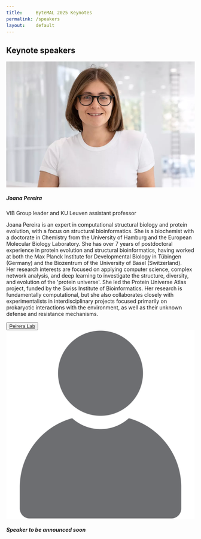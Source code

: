 ```yaml
---
title:     ByteMAL 2025 Keynotes
permalink: /speakers
layout:    default
---
```


<h2 class="mb-4"><b>Keynote speakers</b></h2>

<div class="card mb-3" style="max-width: 960px;">

  <div class="row no-gutters">
    <div class="col-md-4" style="display:flex;align-items:center;">
      <img src="/images/Speakers/joana_pereira.png" class="card-img rounded-lg" alt="Speaker 1">
    </div>
    <div class="col-md-8">
      <div class="card-body">
        <h5 class="card-title">Joana Pereira</h5>
        <p class="card-text font-weight-bold">VIB Group leader and KU Leuven assistant professor</p>
        <p class="card-text">Joana Pereira is an expert in computational structural biology and protein evolution, with a focus on structural bioinformatics. She is a biochemist with a doctorate in Chemistry from the University of Hamburg and the European Molecular Biology Laboratory. She has over 7 years of postdoctoral experience in protein evolution and structural bioinformatics, having worked at both the Max Planck Institute for Developmental Biology in Tübingen (Germany) and the Biozentrum of the University of Basel (Switzerland). 
        <br>
        Her research interests are focused on applying computer science, complex network analysis, and deep learning to investigate the structure, diversity, and evolution of the 'protein universe'. She led the Protein Universe Atlas project, funded by the Swiss Institute of Bioinformatics. Her research is fundamentally computational, but she also collaborates closely with experimentalists in interdisciplinary projects focused primarily on prokaryotic interactions with the environment, as well as their unknown defense and resistance mechanisms.</p>
        <button type="button" class="btn btn-outline-primary btn-sm"><a href="https://pereiralab.sites.vib.be/en">Peirera Lab</a></button>
      </div>
    </div>
  </div>

  <div class="row no-gutters">
    <div class="col-md-4" style="display:flex;align-items:center;">
      <img src="/images/Speakers/default_speaker_picture.png" class="card-img rounded-lg" alt="Speaker 1">
    </div>
    <div class="col-md-8">
      <div class="card-body">
        <h5 class="card-title">Speaker to be announced soon</h5>
        <!-- <h5 class="card-title">Speaker name</h5> -->
        <!-- <p class="card-text font-weight-bold">Position</p> -->
        <!-- <p class="card-text">Short description</p> -->
        <!-- <button type="button" class="btn btn-outline-primary btn-sm"><a href="">Website</a></button> -->
      </div>
    </div>
  </div>

</div>
